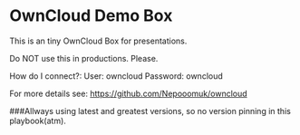 # OwnCloud Demo Box

This is an tiny OwnCloud Box for presentations.

Do NOT use this in productions. Please.

How do I connect?:
	User: owncloud
	Password: owncloud
	
For more details see: https://github.com/Nepooomuk/owncloud

###Allways using latest and greatest versions, so no version pinning in this playbook(atm).